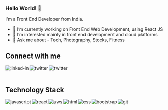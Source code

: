 ### Hello World! 👋
I'm a Front End Developer from India.

- 🔭 I’m currently working on Front End Web Development, using React JS
- 🌱 I’m interested mainly in front end development and cloud platforms
- 💬 Ask me about - Tech, Photography, Stocks, Fitness

## Connect with me
[<img align="left" alt="linked-in" src="https://img.shields.io/badge/linkedin-%230077B5.svg?&style=for-the-badge&logo=linkedin&logoColor=white" />](https://www.linkedin.com/in/swarajlaha/)
[<img align="left" alt="twitter" src="https://img.shields.io/badge/twitter-%231DA1F2.svg?&style=for-the-badge&logo=twitter&logoColor=white" />](https://twitter.com/srj_swaraj)
[<img align="left" alt="twitter" src="https://img.shields.io/badge/Instagram-E4405F?style=for-the-badge&logo=instagram&logoColor=white" />](https://www.instagram.com/swaraj___srj/)
<br>
<br>
## Technology Stack
<img align="left" alt="javascript" src="https://img.shields.io/badge/JavaScript-F7DF1E?style=for-the-badge&logo=javascript&logoColor=black" />
<img align="left" alt="react" src="https://img.shields.io/badge/react%20-%2320232a.svg?&style=for-the-badge&logo=react&logoColor=%2361DAFB" />
<img align="left" alt="aws" src="https://img.shields.io/badge/Amazon%20AWS-%23232F3E?logo=amazon-aws&logoColor=white&style=for-the-badge" />
<img align="left" alt="html" src="https://img.shields.io/badge/HTML5-E34F26?style=for-the-badge&logo=html5&logoColor=white" />
<img align="left" alt="css" src="https://img.shields.io/badge/CSS3-1572B6?style=for-the-badge&logo=css3&logoColor=white" />
<img align="left" alt="bootstrap" src="https://img.shields.io/badge/Bootstrap-563D7C?style=for-the-badge&logo=bootstrap&logoColor=white" />
<img align="top" alt="git" src="https://img.shields.io/badge/Git-F05032?style=for-the-badge&logo=git&logoColor=white" />

